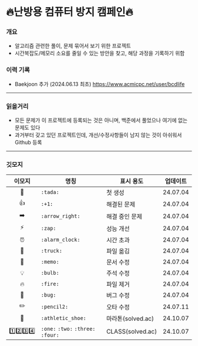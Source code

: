 # 🔥난방용 컴퓨터 방지 캠페인🔥
### 개요
- 알고리즘 관련한 풀이, 문제 묶어서 보기 위한 프로젝트
- 시간복잡도/메모리 소요를 줄일 수 있는 방안을 찾고, 해당 과정을 기록하기 위함

### 이력 기록
- Baekjoon 추가 (2024.06.13 최초) https://www.acmicpc.net/user/bcdlife
---
### 읽을거리
- 모든 문제가 이 프로젝트에 등록되는 것은 아니며, 백준에서 풀었으나 여기에 없는 문제도 있다  
- 과거부터 갖고 있던 프로젝트인데, 개선/수정사항들이 남지 않는 것이 아쉬워서 Github 등록  
---
### 깃모지
| 이모지 | 명칭              | 표시 용도    | 업데이트     |
|:---:|-----------------|----------|----------|
| 🎉  | `:tada:`        | 첫 생성     | 24.07.04 |
| 👍  | `:+1:`          | 해결된 문제   | 24.07.04 |
| ➡️  | `:arrow_right:` | 해결 중인 문제 | 24.07.04 |
| ⚡️  | `:zap:`         | 성능 개선    | 24.07.04 |
| ⏰️  | `:alarm_clock:` | 시간 초과    | 24.07.04 |
| 🚚  | `:truck:`       | 파일 옮김    | 24.07.04 |
| 📝  | `:memo:`        | 문서 수정    | 24.07.04 |
| 💡  | `:bulb:`        | 주석 수정    | 24.07.04 |
| 🔥  | `:fire:`        | 파일 제거    | 24.07.04 |
| 🐛  | `:bug:`         | 버그 수정    | 24.07.04 |
| ✏️  | `:pencil2:`     | 오타 수정    | 24.07.11 |
| 👟  | `:athletic_shoe:`| 마라톤(solved.ac) | 24.10.07 |
| ️1️⃣2️⃣3️⃣4️⃣ | `:one:` `:two:` `:three:` `:four:`| CLASS(solved.ac) | 24.10.07 |
